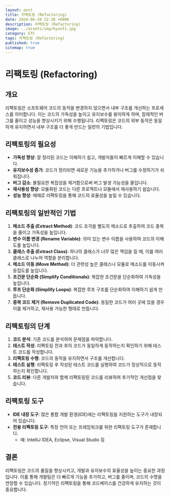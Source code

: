 ```yaml
---
layout: post
title: 리팩토링 (Refactoring)
date: 2024-06-20 22:30 +0900
description: 리팩토링 (Refactoring)
image: ../assets/img/hyun51.jpg
category: ETC
tags: 리팩토링 (Refactoring)
published: true
sitemap: true
---
```


# 리팩토링 (Refactoring)

## 개요

리팩토링은 소프트웨어 코드의 동작을 변경하지 않으면서 내부 구조를 개선하는 프로세스를 의미합니다. 이는 코드의 가독성을 높이고 유지보수를 용이하게 하며, 잠재적인 버그를 줄이고 성능을 향상시키기 위해 수행됩니다. 리팩토링은 코드의 외부 동작은 동일하게 유지하면서 내부 구조를 더 좋게 만드는 일련의 기법입니다.

## 리팩토링의 필요성

- **가독성 향상**: 잘 정리된 코드는 이해하기 쉽고, 개발자들이 빠르게 이해할 수 있습니다.
- **유지보수성 증가**: 코드가 정리되면 새로운 기능을 추가하거나 버그를 수정하기가 쉬워집니다.
- **버그 감소**: 불필요한 복잡성을 제거함으로써 버그 발생 가능성을 줄입니다.
- **재사용성 향상**: 모듈화된 코드는 다른 프로젝트나 모듈에서 재사용하기 쉽습니다.
- **성능 향상**: 때때로 리팩토링을 통해 코드의 효율성을 높일 수 있습니다.

## 리팩토링의 일반적인 기법

1. **메소드 추출 (Extract Method)**: 코드 조각을 별도의 메소드로 추출하여 코드 중복을 줄이고 가독성을 높입니다.
2. **변수 이름 변경 (Rename Variable)**: 의미 있는 변수 이름을 사용하여 코드의 이해도를 높입니다.
3. **클래스 추출 (Extract Class)**: 하나의 클래스가 너무 많은 책임을 질 때, 이를 여러 클래스로 나누어 역할을 분리합니다.
4. **메소드 이동 (Move Method)**: 더 관련성 높은 클래스나 모듈로 메소드를 이동시켜 응집도를 높입니다.
5. **조건문 단순화 (Simplify Conditionals)**: 복잡한 조건문을 단순화하여 가독성을 높입니다.
6. **루프 단순화 (Simplify Loops)**: 복잡한 루프 구조를 단순화하여 이해하기 쉽게 만듭니다.
7. **중복 코드 제거 (Remove Duplicated Code)**: 동일한 코드가 여러 곳에 있을 경우 이를 제거하고, 재사용 가능한 형태로 만듭니다.

## 리팩토링의 단계

1. **코드 분석**: 기존 코드를 분석하여 문제점을 파악합니다.
2. **테스트 작성**: 리팩토링 전과 후의 코드가 동일하게 동작하는지 확인하기 위해 테스트 코드를 작성합니다.
3. **리팩토링 수행**: 코드의 동작을 유지하면서 구조를 개선합니다.
4. **테스트 실행**: 리팩토링 후 작성된 테스트 코드를 실행하여 코드가 정상적으로 동작하는지 확인합니다.
5. **코드 리뷰**: 다른 개발자와 함께 리팩토링된 코드를 리뷰하여 추가적인 개선점을 찾습니다.

## 리팩토링 도구

- **IDE 내장 도구**: 많은 통합 개발 환경(IDE)에는 리팩토링을 지원하는 도구가 내장되어 있습니다.
- **전용 리팩토링 도구**: 특정 언어 또는 프레임워크를 위한 리팩토링 도구가 존재합니다.
  - 예: IntelliJ IDEA, Eclipse, Visual Studio 등

## 결론

리팩토링은 코드의 품질을 향상시키고, 개발과 유지보수의 효율성을 높이는 중요한 과정입니다. 이를 통해 개발팀은 더 빠르게 기능을 추가하고, 버그를 줄이며, 코드의 수명을 연장할 수 있습니다. 정기적인 리팩토링을 통해 코드베이스를 건강하게 유지하는 것이 중요합니다.
